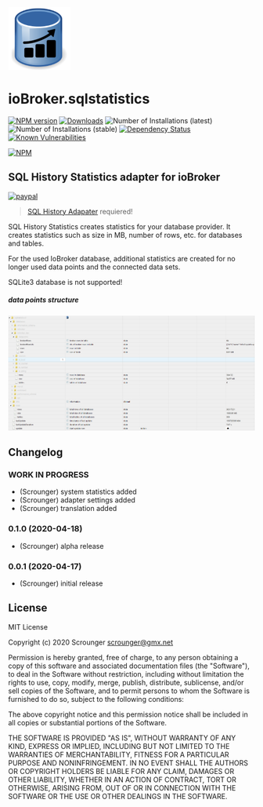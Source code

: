 ![Logo](admin/sqlstatistics.png)
# ioBroker.sqlstatistics

[![NPM version](http://img.shields.io/npm/v/iobroker.sqlstatistics.svg)](https://www.npmjs.com/package/iobroker.sqlstatistics)
[![Downloads](https://img.shields.io/npm/dm/iobroker.sqlstatistics.svg)](https://www.npmjs.com/package/iobroker.sqlstatistics)
![Number of Installations (latest)](http://iobroker.live/badges/sqlstatistics-installed.svg)
![Number of Installations (stable)](http://iobroker.live/badges/sqlstatistics-stable.svg)
[![Dependency Status](https://img.shields.io/david/Scrounger/iobroker.sqlstatistics.svg)](https://david-dm.org/Scrounger/iobroker.sqlstatistics)
[![Known Vulnerabilities](https://snyk.io/test/github/Scrounger/ioBroker.sqlstatistics/badge.svg)](https://snyk.io/test/github/Scrounger/ioBroker.sqlstatistics)

[![NPM](https://nodei.co/npm/iobroker.sqlstatistics.png?downloads=true)](https://nodei.co/npm/iobroker.sqlstatistics/)

## SQL History Statistics adapter for ioBroker
[![paypal](https://www.paypalobjects.com/en_US/i/btn/btn_donateCC_LG.gif)](https://www.paypal.com/cgi-bin/webscr?cmd=_s-xclick&hosted_button_id=VWAXSTS634G88&source=url)

> [SQL History Adapater](https://github.com/ioBroker/ioBroker.sql/blob/master/README.md) requiered!

SQL History Statistics creates statistics for your database provider. It creates statistics such as size in MB, number of rows, etc. for databases and tables.

For the used IoBroker database, additional statistics are created for no longer used data points and the connected data sets.

SQLite3 database is not supported!

##### data points structure
![stucture](docs/en/img/datapoints.png)

## Changelog

### __WORK IN PROGRESS__
* (Scrounger) system statistics added
* (Scrounger) adapter settings added
* (Scrounger) translation added

### 0.1.0 (2020-04-18)
* (Scrounger) alpha release

### 0.0.1 (2020-04-17)
* (Scrounger) initial release

## License
MIT License

Copyright (c) 2020 Scrounger <scrounger@gmx.net>

Permission is hereby granted, free of charge, to any person obtaining a copy
of this software and associated documentation files (the "Software"), to deal
in the Software without restriction, including without limitation the rights
to use, copy, modify, merge, publish, distribute, sublicense, and/or sell
copies of the Software, and to permit persons to whom the Software is
furnished to do so, subject to the following conditions:

The above copyright notice and this permission notice shall be included in all
copies or substantial portions of the Software.

THE SOFTWARE IS PROVIDED "AS IS", WITHOUT WARRANTY OF ANY KIND, EXPRESS OR
IMPLIED, INCLUDING BUT NOT LIMITED TO THE WARRANTIES OF MERCHANTABILITY,
FITNESS FOR A PARTICULAR PURPOSE AND NONINFRINGEMENT. IN NO EVENT SHALL THE
AUTHORS OR COPYRIGHT HOLDERS BE LIABLE FOR ANY CLAIM, DAMAGES OR OTHER
LIABILITY, WHETHER IN AN ACTION OF CONTRACT, TORT OR OTHERWISE, ARISING FROM,
OUT OF OR IN CONNECTION WITH THE SOFTWARE OR THE USE OR OTHER DEALINGS IN THE
SOFTWARE.